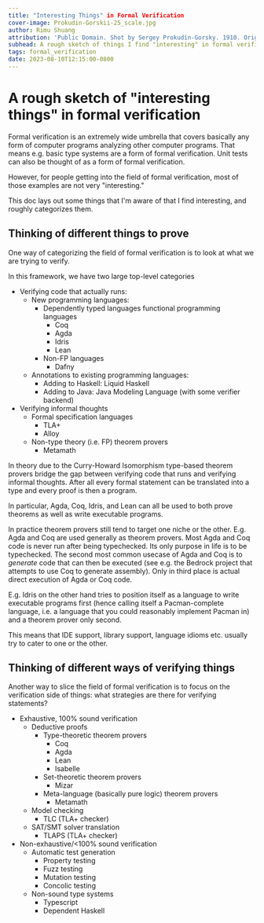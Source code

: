 ```yaml
---
title: "Interesting Things" in Formal Verification
cover-image: Prokudin-Gorskii-25_scale.jpg
author: Rimu Shuang
attribution: 'Public Domain. Shot by Sergey Prokudin-Gorsky. 1910. Originally from http://en.wikipedia.org/wiki/File:Prokudin-Gorskii-25.jpg.'
subhead: A rough sketch of things I find "interesting" in formal verification
tags: formal_verification
date: 2023-08-10T12:15:00-0800
---
```


# A rough sketch of "interesting things" in formal verification

Formal verification is an extremely wide umbrella that covers basically any form
of computer programs analyzing other computer programs. That means e.g. basic type
systems are a form of formal verification. Unit tests can also be thought of as
a form of formal verification.

However, for people getting into the field of formal verification, most of those
examples are not very "interesting."

This doc lays out some things that I'm aware of that I find interesting, and
roughly categorizes them.

## Thinking of different things to prove

One way of categorizing the field of formal verification is to look at what we
are trying to verify.

In this framework, we have two large top-level categories

+ Verifying code that actually runs:
    * New programming languages:
        - Dependently typed languages functional programming languages
            + Coq
            + Agda
            + Idris
            + Lean
        - Non-FP languages
            + Dafny
    * Annotations to existing programming languages:
        - Adding to Haskell: Liquid Haskell
        - Adding to Java: Java Modeling Language (with some verifier backend)
+ Verifying informal thoughts
    * Formal specification languages
        - TLA+
        - Alloy
    * Non-type theory (i.e. FP) theorem provers
        - Metamath

In theory due to the Curry-Howard Isomorphism type-based theorem provers bridge
the gap between verifying code that runs and verifying informal thoughts. After
all every formal statement can be translated into a type and every proof is then
a program.

In particular, Agda, Coq, Idris, and Lean can all be used to both prove theorems
as well as write executable programs.

In practice theorem provers still tend to target one niche or the other. E.g.
Agda and Coq are used generally as theorem provers. Most Agda and Coq code is
never run after being typechecked. Its only purpose in life is to be
typechecked. The second most common usecase of Agda and Coq is to *generate*
code that can then be executed (see e.g. the Bedrock project that attempts to
use Coq to generate assembly). Only in third place is actual direct execution
of Agda or Coq code.

E.g. Idris on the other hand tries to position itself as a language to
write executable programs first (hence calling itself a Pacman-complete
language, i.e. a language that you could reasonably implement Pacman in) and a
theorem prover only second.

This means that IDE support, library support, language idioms etc. usually try
to cater to one or the other.

## Thinking of different ways of verifying things

Another way to slice the field of formal verification is to focus on the
verification side of things: what strategies are there for verifying statements?

+ Exhaustive, 100% sound verification
    * Deductive proofs
        - Type-theoretic theorem provers
            + Coq
            + Agda
            + Lean
            + Isabelle
        - Set-theoretic theorem provers
            + Mizar
        - Meta-language (basically pure logic) theorem provers
            + Metamath
    * Model checking
        - TLC (TLA+ checker)
    * SAT/SMT solver translation
        - TLAPS (TLA+ checker)
+ Non-exhaustive/<100% sound verification
    * Automatic test generation
        - Property testing
        - Fuzz testing
        - Mutation testing
        - Concolic testing
    * Non-sound type systems
        - Typescript
        - Dependent Haskell
